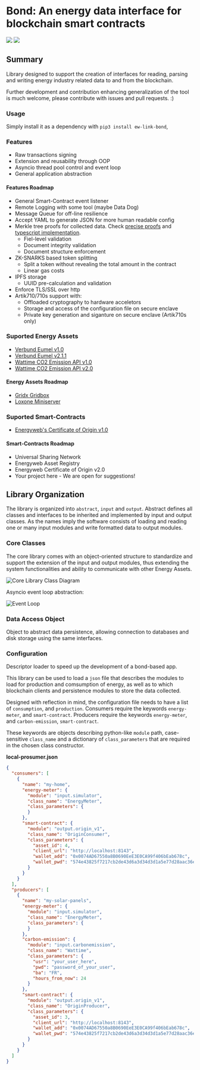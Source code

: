 # Bond: An energy data interface for blockchain smart contracts

[![](https://img.shields.io/pypi/v/ew-link-bond.svg)](https://warehouse.python.org/project/ew-link-bond/) 
[![](https://img.shields.io/pypi/l/ew-link-bond.svg)](https://warehouse.python.org/project/ew-link-bond/) 

## Summary

Library designed to support the creation of interfaces for reading, parsing and writing energy industry related data to and from the blockchain.

Further development and contribution enhancing generalization of the tool is much welcome, please contribute with issues and pull requests. :)

### Usage

Simply install it as a dependency with `pip3 install ew-link-bond`, 

### Features
- Raw transactions signing
- Extension and reusability through OOP
- Asyncio thread pool control and event loop
- General application abstraction

#### Features Roadmap
- General Smart-Contract event listener
- Remote Logging with some tool (maybe Data Dog)
- Message Queue for off-line resilience
- Accept YAML to generate JSON for more human readable config
- Merkle tree proofs for collected data. Check [precise proofs](https://medium.com/centrifuge/introducing-precise-proofs-create-validate-field-level-merkle-proofs-a31af9220df0) and [typescript implementation](https://github.com/slockit/precise-proofs).
    - Fiel-level validation
    - Document integrity validation
    - Document structure enforcement
- ZK-SNARKS based token splitting
    - Split a token without revealing the total amount in the contract
    - Linear gas costs
- IPFS storage
    - UUID pre-calculation and validation
- Enforce TLS/SSL over http
- Artik710/710s support with:
    - Offloaded cryptography to hardware acceletors
    - Storage and access of the configuration file on secure enclave
    - Private key generation and siganture on secure enclave (Artik710s only)

### Suported Energy Assets

- [Verbund Eumel v1.0](https://www.verbund.com/de-at/privatkunden/themenwelten/wiki/smart-meter)
- [Verbund Eumel v2.1.1](https://www.verbund.com/de-at/privatkunden/themenwelten/wiki/smart-meter)
- [Wattime CO2 Emission API v1.0](https://api.watttime.org/docs/)
- [Wattime CO2 Emission API v2.0](https://api.watttime.org/docs/)

#### Energy Assets Roadmap
- [Gridx Gridbox](https://gridx.de/produkt/gridbox/)
- [Loxone Miniserver](https://www.loxone.com/enen/products/miniserver-extensions/)

### Suported Smart-Contracts

- [Energyweb's Certificate of Origin v1.0](https://github.com/energywebfoundation/ew-origin)

#### Smart-Contracts Roadmap
- Universal Sharing Network 
- Energyweb Asset Registry
- Energyweb Certificate of Origin v2.0
- Your project here - We are open for suggestions!

## Library Organization

The library is organized into `abstract`, `input` and `output`. Abstract defines all classes and interfaces to be inherited and implemented by input and output classes. As the names imply the software consists of loading and reading one or many input modules and write formatted data to output modules.

### Core Classes

The core library comes with an object-oriented structure to standardize and support the extension of the input and output modules, thus extending the system functionalities and ability to communicate with other Energy Assets.

![Core Library Class Diagram](https://github.com/energywebfoundation/ewf-link-bond/blob/master/docs/media/core-class-diagram.png)

Asyncio event loop abstraction:

![Event Loop](https://github.com/energywebfoundation/ewf-link-bond/blob/master/docs/media/threads.png)

### Data Access Object

Object to abstract data persistence, allowing connection to databases and disk storage using the same interfaces. 

### Configuration
            
Descriptor loader to speed up the development of a bond-based app.

This library can be used to load a `json` file that describes the modules to load for production and comsumption of energy, as well as to which blockchain clients and persistence modules to store the data collected. 

Designed with reflection in mind, the configuration file needs to have a list of `consumption`, and `production`. Consumers require the keywords `energy-meter`, and `smart-contract`. Producers require the keywords `energy-meter`, and `carbon-emission`, `smart-contract`.

These keywords are objects describing python-like `module` path, case-sensitive `class_name` and a dictionary of `class_parameters` that are required in the chosen class constructor.

**local-prosumer.json**
```json
{
  "consumers": [
    {
      "name": "my-home",
      "energy-meter": {
        "module": "input.simulator",
        "class_name": "EnergyMeter",
        "class_parameters": {
        }
      },
      "smart-contract": {
        "module": "output.origin_v1",
        "class_name": "OriginConsumer",
        "class_parameters": {
          "asset_id": 4,
          "client_url": "http://localhost:8143",
          "wallet_add": "0x0074AD67550a8B0690EeE3E0CA99f406bEab678c",
          "wallet_pwd": "574e43825f7217cb2de43d6a3d34d3d1a5e77d28aac36ee191282fc0a14c34e4"
        }
      }
    }
  ],
  "producers": [
    {
      "name": "my-solar-panels",
      "energy-meter": {
        "module": "input.simulator",
        "class_name": "EnergyMeter",
        "class_parameters": {
        }
      },
      "carbon-emission": {
        "module": "input.carbonemission",
        "class_name": "Wattime",
        "class_parameters": {
          "usr": "your_user_here",
          "pwd": "password_of_your_user",
          "ba": "FR",
          "hours_from_now": 24
        }
      },
      "smart-contract": {
        "module": "output.origin_v1",
        "class_name": "OriginProducer",
        "class_parameters": {
          "asset_id": 3,
          "client_url": "http://localhost:8143",
          "wallet_add": "0x0074AD67550a8B0690EeE3E0CA99f406bEab678c",
          "wallet_pwd": "574e43825f7217cb2de43d6a3d34d3d1a5e77d28aac36ee191282fc0a14c34e4"
        }
      }
    }
  ]
}
```
